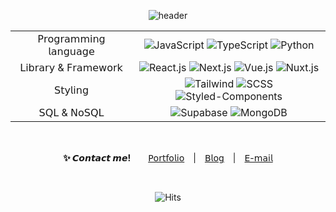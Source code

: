 <div align="center">

  ![header](https://capsule-render.vercel.app/api?type=waving&color=gradient&height=250&section=header&text=HANSOL%20OLIVIA%20KIM&fontSize=60&animation=fadeIn&fontAlignY=35&desc=Transitioning%20from%20FE%20Developer%20to%20Engineer&descAlignY=50&descAlign=60.5)

</div>


<div align="center">
  
  <table>
    <tbody>
      <tr align="center">
        <td>𝖯𝗋𝗈𝗀𝗋𝖺𝗆𝗆𝗂𝗇𝗀 𝗅𝖺𝗇𝗀𝗎𝖺𝗀𝖾</td>
        <td>
          <img src="https://img.shields.io/badge/JavaScript-DB9D22?style=for-the-badge&logo=JavaScript&logoColor=white" alt="JavaScript"> 
          <img src="https://img.shields.io/badge/TypeScript-2F74C0?style=for-the-badge&logo=TypeScript&logoColor=white" alt="TypeScript"> 
          <img src="https://img.shields.io/badge/python-326998?style=for-the-badge&logo=python&logoColor=white" alt="Python">
        </td>
      </tr>
      <tr align="center">
        <td>𝖫𝗂𝖻𝗋𝖺𝗋𝗒 & 𝖥𝗋𝖺𝗆𝖾𝗐𝗈𝗋𝗄</td>
        <td>
          <img src="https://img.shields.io/badge/React-00D1F7?style=for-the-badge&logo=React&logoColor=white" alt="React.js">
          <img src="https://img.shields.io/badge/Next-212121?style=for-the-badge&logo=Next.js&logoColor=white" alt="Next.js">
          <img src="https://img.shields.io/badge/Vue-3FB27F?style=for-the-badge&logo=Vue.js&logoColor=white" alt="Vue.js">
          <img src="https://img.shields.io/badge/Nuxt-3A7C6D?style=for-the-badge&logo=Nuxt&logoColor=white" alt="Nuxt.js">
        </td>
      </tr>
      <tr align="center">
        <td>𝖲𝗍𝗒𝗅𝗂𝗇𝗀</td>
        <td>
          <img src="https://img.shields.io/badge/Tailwind-36B7F0?style=for-the-badge&logo=tailwindcss&logoColor=white" alt="Tailwind">
          <img src="https://img.shields.io/badge/SCSS-C76395?style=for-the-badge&logo=SASS&logoColor=white" alt="SCSS"> 
          <img src="https://img.shields.io/badge/styled--components-974C91?style=for-the-badge&logo=styledcomponents&logoColor=white" alt="Styled-Components">
        </td>
      </tr>
      <tr align="center">
        <td>𝖲𝖰𝖫 & 𝖭𝗈𝖲𝖰𝖫</td>
        <td>
          <img src="https://img.shields.io/badge/supabase-3ED18F?style=for-the-badge&logo=supabase&logoColor=white" alt="Supabase"> 
          <img src="https://img.shields.io/badge/mongodb-4EA542?style=for-the-badge&logo=mongodb&logoColor=white" alt="MongoDB">
        </td>
      </tr>
    </tbody>
  </table>
  
</div>


<div align="center">

  <br/>

  **✨ 𝘾𝙤𝙣𝙩𝙖𝙘𝙩 𝙢𝙚!**　　[𝖯𝗈𝗋𝗍𝖿𝗈𝗅𝗂𝗈](https://hansololiviakim.notion.site)　|　[𝖡𝗅𝗈𝗀](https://oliviakim.tistory.com)　|　[𝖤-𝗆𝖺𝗂𝗅](mailto:dev.hansolkim@gmail.com)

  <br/>
  
  ![Hits](https://komarev.com/ghpvc/?username=hansololiviakim&&style=flat&color=lightgrey)

  <br/>

</div>
